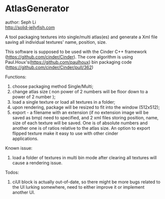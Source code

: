 AtlasGenerator
==============
author: Seph Li<br>
http://solid-jellyfish.com

A tool packaging textures into single/multi atlas(es) and generate a Xml file saving all individual textures' name, position, size.

This software is supposed to be used with the Cinder C++ framework (https://github.com/cinder/Cinder).
The core algorithm is using Paul.Houx's(https://github.com/paulhoux) bin packaging code (https://github.com/cinder/Cinder/pull/362)

Functions:<br>
1. choose packaging method Single/Multi;<br>
2. change atlas size ( non power of 2 numbers will be floor down to a power of 2 number );<br>
3. load a single texture or load all textures in a folder;<br>
4. upon rendering, package will be resized to fit into the window (512x512);<br>
5. export - a filename with an extension (if no extension image will be saved as bmp) need to specified,
   and 2 xml files storing position, name, size of each texture will be saved. One is of absolute numbers and another one    is of ratios relative to the atlas size. An option to export flipped texture make it easy to use with other cinder   
   applications.<br>

Known issue:<br>
1. load a folder of textures in multi bin mode after clearing all textures will cause a rendering issue.<br>

Todos:<br>
1. ciUI block is actually out-of-date, so there might be more bugs related to the UI lurking somewhere, need to either improve it or implement another UI.
